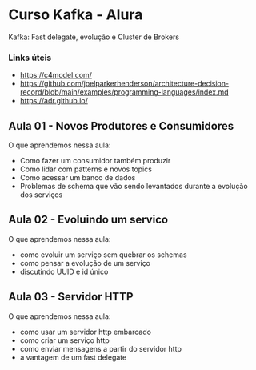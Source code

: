 # Curso Kafka - Alura

Kafka: Fast delegate, evolução e Cluster de Brokers

### Links úteis 
- https://c4model.com/
- https://github.com/joelparkerhenderson/architecture-decision-record/blob/main/examples/programming-languages/index.md
- https://adr.github.io/


## Aula 01 - Novos Produtores e Consumidores

O que aprendemos nessa aula:

- Como fazer um consumidor também produzir
- Como lidar com patterns e novos topics
- Como acessar um banco de dados
- Problemas de schema que vão sendo levantados durante a evolução dos serviços


## Aula 02 - Evoluindo um servico

O que aprendemos nessa aula:

- como evoluir um serviço sem quebrar os schemas
- como pensar a evolução de um serviço
- discutindo UUID e id único


## Aula 03 - Servidor HTTP

O que aprendemos nessa aula:

- como usar um servidor http embarcado
- como criar um serviço http
- como enviar mensagens a partir do servidor http
- a vantagem de um fast delegate

